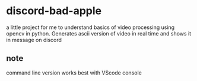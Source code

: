 # discord-bad-apple
a little project for me to understand basics of video processing using opencv in python.
Generates ascii version of video in real time and shows it in message on discord
## note
command line version works best with VScode console

